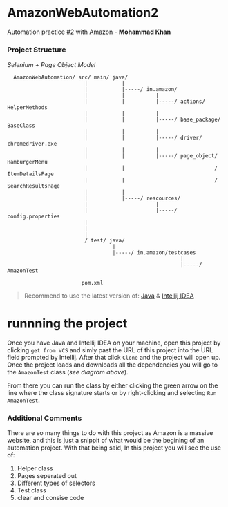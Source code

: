 # AmazonWebAutomation2
Automation practice #2 with Amazon - **Mohammad Khan**

### Project Structure
 
 *Selenium + Page Object Model*
    
      AmazonWebAutomation/ src/ main/ java/ 
                             |           |
                             |           |-----/ in.amazon/
                             |           |          |
                             |           |          |-----/ actions/ HelperMethods
                             |           |          |
                             |           |          |-----/ base_package/ BaseClass
                             |           |          |
                             |           |          |-----/ driver/ chromedriver.exe
                             |           |          |
                             |           |          |-----/ page_object/ HamburgerMenu
                             |           |                             / ItemDetailsPage
                             |           |                             / SearchResultsPage
                             |           |
                             |           |-----/ rescources/
                             |                      |
                             |                      |-----/ config.properties
                             |                             
                             |                             
                             |                            
                             / test/ java/
                                      |
                                      |-----/ in.amazon/testcases
                                                            |
                                                            |-----/ AmazonTest
                         
                            pom.xml



> Recommend to use the latest version of:
[Java](https://www.oracle.com/java/technologies/downloads/) & 
[Intellij IDEA](https://www.jetbrains.com/idea/download/#section=windows)

# runnning the project
Once you have Java and Intellij IDEA on your machine, open this project by clicking `get from VCS` and simly past the URL of this project into the URL field prompted by Intellij. After that click `Clone` and the project will open up. Once the project loads and downloads all the dependencies you will go to the `AmazonTest` class (*see diagram above*).

From there you can run the class by either clicking the green arrow on the line where the class signature starts or by right-clicking and selecting `Run AmazonTest`.

### Additional Comments
There are so many things to do with this project as Amazon is a massive website, and this is just a snippit of what would be the begining of an automation project. 
With that being said, In this project you will see the use of:
1. Helper class
2. Pages seperated out
3. Different types of selectors
4. Test class
5. clear and consise code



